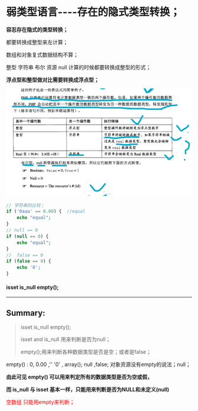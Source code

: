 # 弱类型语言----存在的隐式类型转换；

**容忍存在隐式的类型转换；**



都要转换成整型来左计算；

数组和对象复式数据结构不算；

整型 字符串 布尔 资源 null  计算的时候都要转换成整型的形式；



**浮点型和整型做对比需要转换成浮点型；**   

![image-20220720110148948](php类型转换问题.assets/image-20220720110148948.png)



```php
// 字符串的比较；
if ('0aaa' == 0.00) {  //equal
    echo "equal";
}
// null == 0
if (null == 0) {
    echo "equal";
}
//  false == 0
if (false == 0) {
    echo '0';
}

```



#### isset is_null empty();

---

## Summary:

>isset is_null  empty();
>
>isset and is_null 用来判断是否为null；
>
>empty();用来判断各种数据类型是否是空；或者是false；

empty() : 0, 0.00  ,'' '0' , array(); null ,false; 对象资源没有empty的说法；null；

**由此可见 empty() 可以用来判定所有的数据类型是否为空或假，**



**而 is_null 与 isset 基本一样，只能用来判断是否为NULL和未定义(null)**

<font color=red>空数组 只能用empty来判断；</font>

